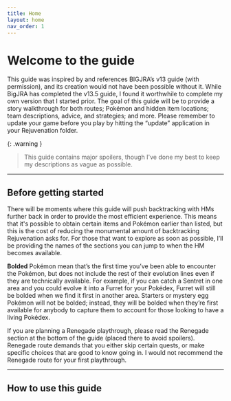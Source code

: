 ```yaml
---
title: Home
layout: home
nav_order: 1
---
```


# Welcome to the guide

This guide was inspired by and references BIGJRA’s v13 guide (with permission), and its creation would not have been possible without it. While BigJRA has completed the v13.5 guide, I found it worthwhile to complete my own version that I started prior. The goal of this guide will be to provide a story walkthrough for both routes; Pokémon and hidden item locations; team descriptions, advice, and strategies; and more. Please remember to update your game before you play by hitting the “update” application in your Rejuvenation folder.

{: .warning }
> This guide contains major spoilers, though I've done my best to keep my descriptions as vague as possible.

<script> const toggleDarkMode = document.querySelector('.js-toggle-dark-mode'); jtd.addEvent(toggleDarkMode, 'click', function(){ if (jtd.getTheme() === 'dark') { jtd.setTheme('light'); toggleDarkMode.textContent = 'Change to Light Theme'; } else { jtd.setTheme('dark'); toggleDarkMode.textContent = 'Change to Dark Theme'; } }); </script>

---

## Before getting started

There will be moments where this guide will push backtracking with HMs further back in order to provide the most efficient experience. This means that it's possible to obtain certain items and Pokémon earlier than listed, but this is the cost of reducing the monumental amount of backtracking Rejuvenation asks for. For those that want to explore as soon as possible, I’ll be providing the names of the sections you can jump to when the HM becomes available.

**Bolded** Pokémon mean that’s the first time you’ve been able to encounter the Pokémon, but does not include the rest of their evolution lines even if they are technically available. For example, if you can catch a Sentret in one area and you could evolve it into a Furret for your Pokédex, Furret will still be bolded when we find it first in another area. Starters or mystery egg Pokémon will not be bolded; instead, they will be bolded when they’re first available for anybody to capture them to account for those looking to have a living Pokédex.

If you are planning a Renegade playthrough, please read the Renegade section at the bottom of the guide (placed there to avoid spoilers). Renegade route demands that you either skip certain quests, or make specific choices that are good to know going in. I would not recommend the Renegade route for your first playthrough.

---

## How to use this guide




[^1]: [It can take up to 10 minutes for changes to your site to publish after you push the changes to GitHub](https://docs.github.com/en/pages/setting-up-a-github-pages-site-with-jekyll/creating-a-github-pages-site-with-jekyll#creating-your-site).

[Just the Docs]: https://just-the-docs.github.io/just-the-docs/
[GitHub Pages]: https://docs.github.com/en/pages
[README]: https://github.com/just-the-docs/just-the-docs-template/blob/main/README.md
[Jekyll]: https://jekyllrb.com
[GitHub Pages / Actions workflow]: https://github.blog/changelog/2022-07-27-github-pages-custom-github-actions-workflows-beta/
[use this template]: https://github.com/just-the-docs/just-the-docs-template/generate
